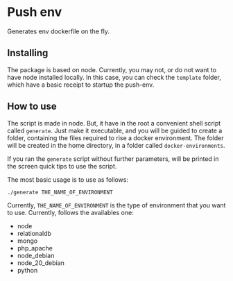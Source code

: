 # Push env

Generates env dockerfile on the fly.

## Installing

The package is based on node. Currently, you may not, or do not want to have node installed locally. In this case, you can check the `template` folder, which have a basic receipt to startup the push-env.

## How to use

The script is made in node. But, it have in the root a convenient shell script called `generate`. Just make it executable, and you will be guided to create a folder, containing the files required to rise a docker environment. The folder will be created in the home directory, in a folder called `docker-environments`.

If you ran the `generate` script without further parameters, will be printed in the screen quick tips to use the script.

The most basic usage is to use as follows:

```
./generate THE_NAME_OF_ENVIRONMENT
```

Currently, `THE_NAME_OF_ENVIRONMENT` is the type of environment that you want to use. Currently, follows the availables one:

* node
* relationaldb
* mongo
* php_apache
* node_debian
* node_20_debian
* python

